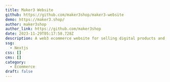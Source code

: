 ```yaml
---
title: Maker3 Website
github: https://github.com/maker3shop/maker3-website
demo: https://maker3.shop/
author: maker3shop
author_link: https://github.com/maker3shop
date: 2023-11-29T05:17:58.728Z
description: A web3 ecommerce website for selling digital products and services.
ssg:
  - Nextjs
css: []
cms: []
category:
  - Ecommerce
draft: false
---
```

